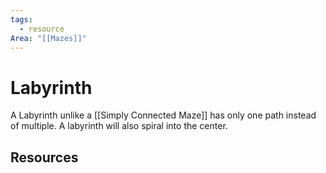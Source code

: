 ```yaml
---
tags:
  - resource
Area: "[[Mazes]]"
---
```


# Labyrinth
A Labyrinth unlike a [[Simply Connected Maze]] has only one path instead of multiple. A labyrinth will also spiral into the center.

## Resources
